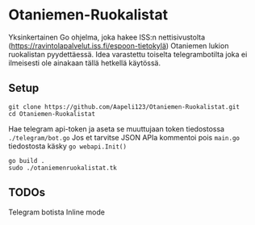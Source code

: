 # Otaniemen-Ruokalistat
Yksinkertainen Go ohjelma, joka hakee ISS:n nettisivustolta (https://ravintolapalvelut.iss.fi/espoon-tietokylä) Otaniemen lukion ruokalistan pyydettäessä. 
Idea varastettu toiselta telegrambotilta joka ei ilmeisesti ole ainakaan tällä hetkellä käytössä.
## Setup
```
git clone https://github.com/Aapeli123/Otaniemen-Ruokalistat.git
cd Otaniemen-Ruokalistat
```
Hae telegram api-token ja aseta se muuttujaan token tiedostossa `./telegram/bot.go`
Jos et tarvitse JSON APIa kommentoi pois `main.go` tiedostosta käsky `go webapi.Init()`

```
go build .
sudo ./otaniemenruokalistat.tk
```

## TODOs
Telegram botista Inline mode
